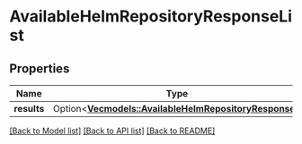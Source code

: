 # AvailableHelmRepositoryResponseList

## Properties

Name | Type | Description | Notes
------------ | ------------- | ------------- | -------------
**results** | Option<[**Vec<models::AvailableHelmRepositoryResponse>**](AvailableHelmRepositoryResponse.md)> |  | [optional]

[[Back to Model list]](../README.md#documentation-for-models) [[Back to API list]](../README.md#documentation-for-api-endpoints) [[Back to README]](../README.md)


